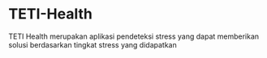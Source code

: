 # TETI-Health
TETI Health merupakan aplikasi pendeteksi stress yang dapat memberikan solusi berdasarkan tingkat stress yang didapatkan
